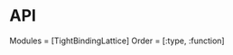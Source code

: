 # API

<!-- ```@autodocs -->
Modules = [TightBindingLattice]
Order = [:type, :function]
<!-- ``` -->